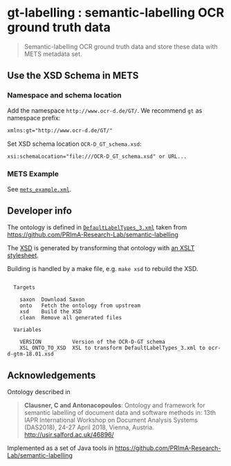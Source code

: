 # gt-labelling : semantic-labelling OCR ground truth data

> Semantic-labelling OCR ground truth data and store these data with METS metadata set.

## Use the XSD Schema in METS

### Namespace and schema location

Add the namespace `http://www.ocr-d.de/GT/`. We recommend `gt` as namespace prefix:

```xml
xmlns:gt="http://www.ocr-d.de/GT/"
```

Set XSD schema location `OCR-D_GT_schema.xsd`:

```xml
xsi:schemaLocation="file:///OCR-D_GT_schema.xsd" or URL...
```

### METS Example

See [`mets_example.xml`](./example/mets_example.xml).

## Developer info

The ontology is defined in
[`DefaultLabelTypes_3.xml`](./DefaultLabelTypes_3.xml) taken from
https://github.com/PRImA-Research-Lab/semantic-labelling

The [XSD](./ocr-d-gtm-latest.xsd) is generated by transforming that ontology with [an XSLT stylesheet](./xsl/OCR-D-GTM-labelschema.xsl).

Building is handled by a make file, e.g. `make xsd` to rebuild the XSD.

<!-- BEGIN-EVAL -w '```' '```' -- make help -->
```

  Targets

    saxon  Download Saxon
    onto   Fetch the ontology from upstream
    xsd    Build the XSD
    clean  Remove all generated files

  Variables

    VERSION          Version of the OCR-D-GT schema
    XSL_ONTO_TO_XSD  XSL to transform DefaultLabelTypes_3.xml to ocr-d-gtm-18.01.xsd
```

<!-- END-EVAL -->

## Acknowledgements

Ontology described in

> **Clausner, C and Antonacopoulos**: Ontology and framework for semantic labelling of document data and software methods in: 13th IAPR International Workshop on Document Analysis Systems (DAS2018), 24-27 April 2018, Vienna, Austria. http://usir.salford.ac.uk/46896/

Implemented as a set of Java tools in https://github.com/PRImA-Research-Lab/semantic-labelling
